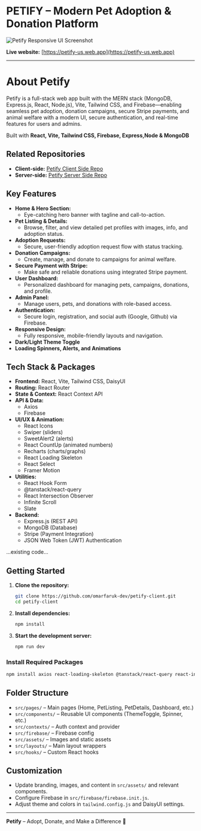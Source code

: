

# PETIFY – Modern Pet Adoption & Donation Platform

![Petify Responsive UI Screenshot](https://i.postimg.cc/Wp0mZQvF/petify-ui.png)

**Live website:** [https://petify-us.web.app](https://petify-us.web.app)

---

# About Petify


Petify is a full-stack web app built with the MERN stack (MongoDB, Express.js, React, Node.js), Vite, Tailwind CSS, and Firebase—enabling seamless pet adoption, donation campaigns, secure Stripe payments, and animal welfare with a modern UI, secure authentication, and real-time features for users and admins.

Built with **React, Vite, Tailwind CSS, Firebase, Express,Node & MongoDB**

## Related Repositories

- **Client-side:** [Petify Client Side Repo](https://github.com/omarfaruk-dev/petify-client)
- **Server-side:** [Petify Server Side Repo](https://github.com/omarfaruk-dev/petify-server)


## Key Features

- **Home & Hero Section:**
  - Eye-catching hero banner with tagline and call-to-action.
- **Pet Listing & Details:**
  - Browse, filter, and view detailed pet profiles with images, info, and adoption status.
- **Adoption Requests:**
  - Secure, user-friendly adoption request flow with status tracking.
- **Donation Campaigns:**
  - Create, manage, and donate to campaigns for animal welfare.
- **Secure Payment with Stripe:**
  - Make safe and reliable donations using integrated Stripe payment.
- **User Dashboard:**
  - Personalized dashboard for managing pets, campaigns, donations, and profile.
- **Admin Panel:**
  - Manage users, pets, and donations with role-based access.
- **Authentication:**
  - Secure login, registration, and social auth (Google, Github) via Firebase.
- **Responsive Design:**
  - Fully responsive, mobile-friendly layouts and navigation.
- **Dark/Light Theme Toggle**
- **Loading Spinners, Alerts, and Animations**

## Tech Stack & Packages

- **Frontend:** React, Vite, Tailwind CSS, DaisyUI
- **Routing:** React Router
- **State & Context:** React Context API
- **API & Data:**
  - Axios
  - Firebase
- **UI/UX & Animation:**
  - React Icons
  - Swiper (sliders)
  - SweetAlert2 (alerts)
  - React CountUp (animated numbers)
  - Recharts (charts/graphs)
  - React Loading Skeleton
  - React Select
  - Framer Motion
- **Utilities:**
  - React Hook Form
  - @tanstack/react-query
  - React Intersection Observer
  - Infinite Scroll
  - Slate
- **Backend:**
  - Express.js (REST API)
  - MongoDB (Database)
  - Stripe (Payment Integration)
  - JSON Web Token (JWT) Authentication

...existing code...


## Getting Started

1. **Clone the repository:**
   ```bash
   git clone https://github.com/omarfaruk-dev/petify-client.git
   cd petify-client
   ```
2. **Install dependencies:**
   ```bash
   npm install
   ```
3. **Start the development server:**
   ```bash
   npm run dev
   ```

### Install Required Packages

```bash
npm install axios react-loading-skeleton @tanstack/react-query react-intersection-observer framer-motion react-hook-form react-icons react-select recharts slate sweetalert2
```

## Folder Structure

- `src/pages/` – Main pages (Home, PetListing, PetDetails, Dashboard, etc.)
- `src/components/` – Reusable UI components (ThemeToggle, Spinner, etc.)
- `src/contexts/` – Auth context and provider
- `src/firebase/` – Firebase config
- `src/assets/` – Images and static assets
- `src/layouts/` – Main layout wrappers
- `src/hooks/` – Custom React hooks

## Customization
- Update branding, images, and content in `src/assets/` and relevant components.
- Configure Firebase in `src/firebase/firebase.init.js`.
- Adjust theme and colors in `tailwind.config.js` and DaisyUI settings.

---

**Petify** – Adopt, Donate, and Make a Difference 🐾

